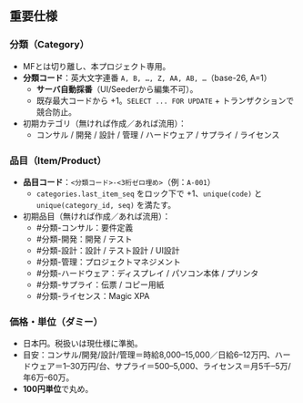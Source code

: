 ## 重要仕様
### 分類（Category）
- MFとは切り離し、本プロジェクト専用。
- **分類コード**：英大文字連番 `A, B, …, Z, AA, AB, …`（base-26, A=1）
  - **サーバ自動採番**（UI/Seederから編集不可）。
  - 既存最大コードから +1。`SELECT ... FOR UPDATE` + トランザクションで競合防止。
- 初期カテゴリ（無ければ作成／あれば流用）：
  - コンサル / 開発 / 設計 / 管理 / ハードウェア / サプライ / ライセンス

### 品目（Item/Product）
- **品目コード**：`<分類コード>-<3桁ゼロ埋め>`（例：`A-001`）
  - `categories.last_item_seq` をロック下で +1、`unique(code)` と `unique(category_id, seq)` を満たす。
- 初期品目（無ければ作成／あれば流用）：
  - #分類-コンサル：要件定義
  - #分類-開発：開発 / テスト
  - #分類-設計：設計 / テスト設計 / UI設計
  - #分類-管理：プロジェクトマネジメント
  - #分類-ハードウェア：ディスプレイ / パソコン本体 / プリンタ
  - #分類-サプライ：伝票 / コピー用紙
  - #分類-ライセンス：Magic XPA

### 価格・単位（ダミー）
- 日本円。税扱いは現仕様に準拠。
- 目安：コンサル/開発/設計/管理＝時給8,000–15,000／日給6–12万円、ハードウェア＝1–30万円/台、サプライ＝500–5,000、ライセンス＝月5千–5万/年6万–60万。
- **100円単位**で丸め。